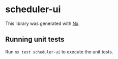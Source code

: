 # scheduler-ui

This library was generated with [Nx](https://nx.dev).

## Running unit tests

Run `nx test scheduler-ui` to execute the unit tests.
